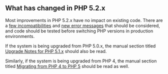 What has changed in PHP 5.2.x
-----------------------------

Most improvements in PHP 5.2.x have no impact on existing code. There
are a
<a href="/migration52/incompatible.html" class="link">few incompatibilities</a>
and
<a href="/migration52/error-messages.html" class="link">new error messages</a>
that should be considered, and code should be tested before switching
PHP versions in production environments.

If the system is being upgraded from PHP 5.0.x, the manual section
titled
<a href="/migration51.html" class="link">Upgrade Notes for PHP 5.1.x</a>
should also be read.

Similarly, if the system is being upgraded from PHP 4, the manual
section titled
<a href="/migration5.html" class="link">Migrating from PHP 4 to PHP 5</a>
should be read as well.
